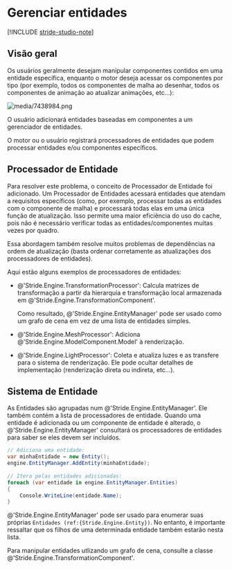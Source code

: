 # Gerenciar entidades

[!INCLUDE [stride-studio-note](../../../includes/under-construction-note.md)]

## Visão geral

Os usuários geralmente desejam manipular componentes contidos em uma entidade específica, enquanto o motor deseja acessar os componentes por tipo (por exemplo, todos os componentes de malha ao desenhar, todos os componentes de animação ao atualizar animações, etc...):

![media/7438984.png](media/7438984.png)


O usuário adicionará entidades baseadas em componentes a um gerenciador de entidades.

O motor ou o usuário registrará processadores de entidades que podem processar entidades e/ou componentes específicos.

## Processador de Entidade

Para resolver este problema, o conceito de Processador de Entidade foi adicionado. Um Processador de Entidades acessará entidades que atendam a requisitos específicos (como, por exemplo, processar todas as entidades com o componente de malha) e processará todas elas em uma única função de atualização. Isso permite uma maior eficiência do uso do cache, pois não é necessário verificar todas as entidades/componentes muitas vezes por quadro.

Essa abordagem também resolve muitos problemas de dependências na ordem de atualização (basta ordenar corretamente as atualizações dos processadores de entidades).

Aqui estão alguns exemplos de processadores de entidades:

- @'Stride.Engine.TransformationProcessor': Calcula matrizes de transformação a partir da hierarquia e transformação local armazenada em @'Stride.Engine.TransformationComponent'.

   Como resultado, @'Stride.Engine.EntityManager' pode ser usado como um grafo de cena em vez de uma lista de entidades simples.
- @'Stride.Engine.MeshProcessor': Adiciona @'Stride.Engine.ModelComponent.Model' à renderização.
- @'Stride.Engine.LightProcessor': Coleta e atualiza luzes e as transfere para o sistema de renderização. Ele pode ocultar detalhes de implementação (renderização direta ou indireta, etc...).

## Sistema de Entidade

As Entidades são agrupadas num @'Stride.Engine.EntityManager'. Ele também contém a lista de processadores de entidade. Quando uma entidade é adicionada ou um componente de entidade é alterado, o @'Stride.Engine.EntityManager' consultará os processadores de entidades para saber se eles devem ser incluídos.

```cs
// Adiciona uma entidade:
var minhaEntidade = new Entity();
engine.EntityManager.AddEntity(minhaEntidade);
 
// Itera pelas entidades adicionadas:
foreach (var entidade in engine.EntityManager.Entities)
{
	Console.WriteLine(entidade.Name);
}
```

@'Stride.Engine.EntityManager' pode ser usado para enumerar suas próprias `Entidades (ref:{Stride.Engine.Entity})`. No entanto, é importante ressaltar que os filhos de uma determinada entidade também estarão nesta lista.

Para manipular entidades utlizando um grafo de cena, consulte a classe @'Stride.Engine.TransformationComponent'.

